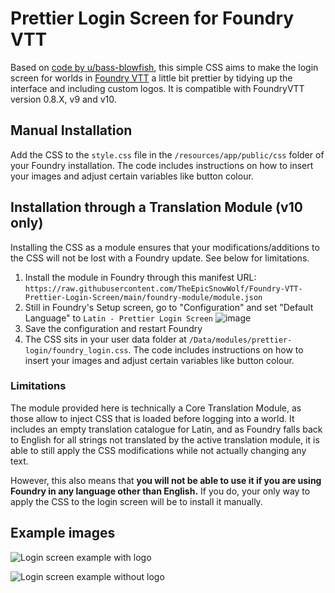 # Prettier Login Screen for Foundry VTT
Based on [code by u/bass-blowfish](https://www.reddit.com/r/FoundryVTT/comments/nmbq55/version_2_more_user_friendly_login_screen/), this simple CSS aims to make the login screen for worlds in [Foundry VTT](https://www.foundryvtt.com/) a little bit prettier by tidying up the interface and including custom logos. It is compatible with FoundryVTT version 0.8.X, v9 and v10.

## Manual Installation
Add the CSS to the `style.css` file in the `/resources/app/public/css` folder of your Foundry installation. The code includes instructions on how to insert your images and adjust certain variables like button colour.

## Installation through a Translation Module (v10 only)
Installing the CSS as a module ensures that your modifications/additions to the CSS will not be lost with a Foundry update. See below for limitations.
1. Install the module in Foundry through this manifest URL: `https://raw.githubusercontent.com/TheEpicSnowWolf/Foundry-VTT-Prettier-Login-Screen/main/foundry-module/module.json`
2. Still in Foundry's Setup screen, go to "Configuration" and set "Default Language" to `Latin - Prettier Login Screen`
![image](https://user-images.githubusercontent.com/18694887/155840581-859ce741-cd48-490e-9fcd-9173b4aeca59.png)
3. Save the configuration and restart Foundry
4. The CSS sits in your user data folder at `/Data/modules/prettier-login/foundry_login.css`. The code includes instructions on how to insert your images and adjust certain variables like button colour.

### Limitations
The module provided here is technically a Core Translation Module, as those allow to inject CSS that is loaded before logging into a world. It includes an empty translation catalogue for Latin, and as Foundry falls back to English for all strings not translated by the active translation module, it is able to still apply the CSS modifications while not actually changing any text.

However, this also means that **you will not be able to use it if you are using Foundry in any language other than English.** If you do, your only way to apply the CSS to the login screen will be to install it manually.

## Example images
![Login screen example with logo](https://user-images.githubusercontent.com/18694887/155850580-f714742a-2a68-4a15-94f9-dcfbe62bf208.png)

![Login screen example without logo](https://static.dnd.theepicsnowwolf.com/naoulan/foundry/css_example_with_world_title.jpg)
